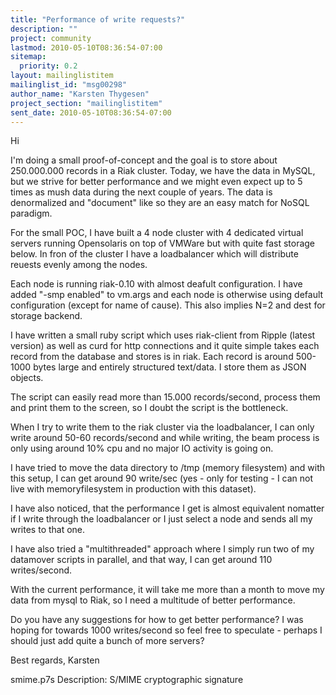 ```yaml
---
title: "Performance of write requests?"
description: ""
project: community
lastmod: 2010-05-10T08:36:54-07:00
sitemap:
  priority: 0.2
layout: mailinglistitem
mailinglist_id: "msg00298"
author_name: "Karsten Thygesen"
project_section: "mailinglistitem"
sent_date: 2010-05-10T08:36:54-07:00
---
```



Hi

I'm doing a small proof-of-concept and the goal is to store about 250.000.000 
records in a Riak cluster. Today, we have the data in MySQL, but we strive for 
better performance and we might even expect up to 5 times as mush data during 
the next couple of years. The data is denormalized and "document" like so they 
are an easy match for NoSQL paradigm. 

For the small POC, I have built a 4 node cluster with 4 dedicated virtual 
servers running Opensolaris on top of VMWare but with quite fast storage below. 
In fron of the cluster I have a loadbalancer which will distribute reuests 
evenly among the nodes.

Each node is running riak-0.10 with almost deafult configuration. I have added 
"-smp enabled" to vm.args and each node is otherwise using default 
configuration (except for name of cause). This also implies N=2 and dest for 
storage backend.

I have written a small ruby script which uses riak-client from Ripple (latest 
version) as well as curd for http connections and it quite simple takes each 
record from the database and stores is in riak. Each record is around 500-1000 
bytes large and entirely structured text/data. I store them as JSON objects.

The script can easily read more than 15.000 records/second, process them and 
print them to the screen, so I doubt the script is the bottleneck.

When I try to write them to the riak cluster via the loadbalancer, I can only 
write around 50-60 records/second and while writing, the beam process is only 
using around 10% cpu and no major IO activity is going on.

I have tried to move the data directory to /tmp (memory filesystem) and with 
this setup, I can get around 90 write/sec (yes - only for testing - I can not 
live with memoryfilesystem in production with this dataset).

I have also noticed, that the performance I get is almost equivalent nomatter 
if I write through the loadbalancer or I just select a node and sends all my 
writes to that one. 

I have also tried a "multithreaded" approach where I simply run two of my 
datamover scripts in parallel, and that way, I can get around 110 writes/second.

With the current performance, it will take me more than a month to move my data 
from mysql to Riak, so I need a multitude of better performance.

Do you have any suggestions for how to get better performance? I was hoping for 
towards 1000 writes/second so feel free to speculate - perhaps I should just 
add quite a bunch of more servers?

Best regards,
Karsten

smime.p7s
Description: S/MIME cryptographic signature
